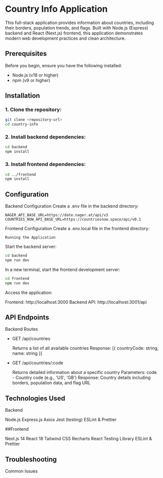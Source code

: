 # Country Info Application

This full-stack application provides information about countries, including their borders, population trends, and flags. Built with Node.js (Express) backend and React (Next.js) frontend, this application demonstrates modern web development practices and clean architecture.

## Prerequisites

Before you begin, ensure you have the following installed:
- Node.js (v18 or higher)
- npm (v9 or higher)

## Installation

### 1. Clone the repository:
```bash
git clone <repository-url>
cd country-info
```

### 2. Install backend dependencies:
```bash
cd backend
npm install
```
### 3. Install frontend dependencies:

```bash
cd ../frontend
npm install
```
## Configuration
Backend Configuration
Create a .env file in the backend directory:
```envPORT=3001
NAGER_API_BASE_URL=https://date.nager.at/api/v3
COUNTRIES_NOW_API_BASE_URL=https://countriesnow.space/api/v0.1
```
Frontend Configuration
Create a .env.local file in the frontend directory:
```envNEXT_PUBLIC_API_BASE_URL=http://localhost:3001/api
Running the Application
```

Start the backend server:

```bash
cd backend
npm run dev
```

In a new terminal, start the frontend development server:

```bash
cd frontend
npm run dev
```

Access the application:

Frontend: http://localhost:3000
Backend API: http://localhost:3001/api

## API Endpoints
Backend Routes

- GET /api/countries

  Returns a list of all available countries
  Response: [{ countryCode: string, name: string }]


- GET /api/countries/:code

  Returns detailed information about a specific country
  Parameters: code - Country code (e.g., 'US', 'GB')
  Response: Country details including borders, population data, and flag URL
  
## Technologies Used
Backend

Node.js
Express.js
Axios
Jest (testing)
ESLint & Prettier

##Frontend

Next.js 14
React 18
Tailwind CSS
Recharts
React Testing Library
ESLint & Prettier

## Troubleshooting
Common Issues
